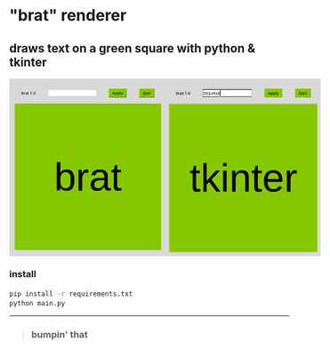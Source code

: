 # "brat" renderer
## draws text on a green square with python & tkinter
<div style="display: flex">
    <img src="./misc/brat.png" style="width: 20em"></img>
    <img src="./misc/tkinter.png" style="width: 20em"></img>
</div>

### install
```sh
pip install -r requirements.txt
python main.py
```
___
> ### bumpin' that
